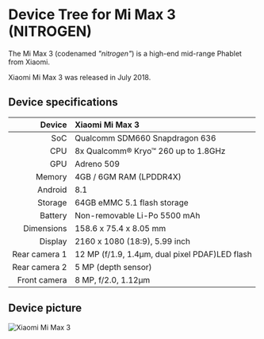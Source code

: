 # Device Tree for Mi Max 3 (NITROGEN)

The Mi Max 3 (codenamed _"nitrogen"_) is a high-end mid-range Phablet from Xiaomi.

Xiaomi Mi Max 3 was  released in July 2018.

## Device specifications

| Device        |           Xiaomi Mi Max 3                       |
| -----------:  | :---------------------------------------------- |
| SoC           | Qualcomm SDM660 Snapdragon 636                  |
| CPU           | 8x Qualcomm® Kryo™ 260 up to 1.8GHz             |
| GPU           | Adreno 509                                      |
| Memory        | 4GB / 6GM RAM (LPDDR4X)                         |
| Android       | 8.1                                             |
| Storage       | 64GB eMMC 5.1 flash storage                     |
| Battery       | Non-removable Li-Po 5500 mAh                    |
| Dimensions    | 158.6 x 75.4 x 8.05 mm                          |
| Display       | 2160 x 1080 (18:9), 5.99 inch                   |
| Rear camera 1 | 12 MP (f/1.9, 1.4µm, dual pixel PDAF)LED flash  | 
| Rear camera 2 |  5 MP (depth sensor)                            |
| Front camera  | 8 MP, f/2.0, 1.12µm                             |

## Device picture

![Xiaomi Mi Max 3](https://cdn2.gsmarena.com/vv/pics/xiaomi/xiaomi-mi-max3-3.jpg)
